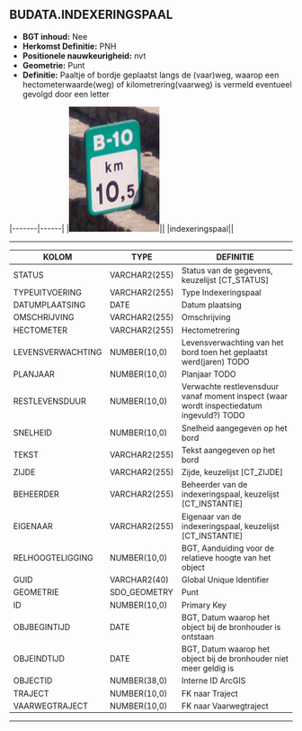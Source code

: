 ﻿## BUDATA.INDEXERINGSPAAL


* __BGT inhoud:__ Nee
* __Herkomst Definitie:__ PNH
* __Positionele nauwkeurigheid:__ nvt
* __Geometrie:__ Punt
* __Definitie:__ Paaltje of bordje geplaatst langs de (vaar)weg, waarop een hectometerwaarde(weg) of kilometrering(vaarweg) is vermeld eventueel gevolgd door een letter

|-------|------|
|![indexeringspaal](indexeringspaal.png)||
|indexeringspaal||

***

|KOLOM                           	|TYPE          	|DEFINITIE|
|------                          	|----          	|-----    |
|STATUS                          	|VARCHAR2(255) 	|Status van de gegevens, keuzelijst [CT_STATUS]|
|TYPEUITVOERING                  	|VARCHAR2(255) 	|Type Indexeringspaal|
|DATUMPLAATSING                  	|DATE          	|Datum plaatsing|
|OMSCHRIJVING                    	|VARCHAR2(255) 	|Omschrijving|
|HECTOMETER                      	|VARCHAR2(255)	|Hectometrering|
|LEVENSVERWACHTING               	|NUMBER(10,0)  	|Levensverwachting van het bord toen het geplaatst werd(jaren) TODO|
|PLANJAAR                        	|NUMBER(10,0)  	|Planjaar TODO|
|RESTLEVENSDUUR                  	|NUMBER(10,0)  	|Verwachte restlevensduur vanaf moment inspect (waar wordt inspectiedatum ingevuld?) TODO|
|SNELHEID                        	|NUMBER(10,0)  	|Snelheid aangegeven op het bord|
|TEKST                           	|VARCHAR2(255) 	|Tekst aangegeven op het bord|
|ZIJDE                           	|VARCHAR2(255) 	|Zijde, keuzelijst [CT_ZIJDE]|
|BEHEERDER                       	|VARCHAR2(255) 	|Beheerder van de indexeringspaal, keuzelijst [CT_INSTANTIE]|
|EIGENAAR                        	|VARCHAR2(255) 	|Eigenaar van de indexeringspaal, keuzelijst [CT_INSTANTIE]|
|RELHOOGTELIGGING                	|NUMBER(10,0)  	|BGT, Aanduiding voor de relatieve hoogte van het object|
|GUID                            	|VARCHAR2(40)  	|Global Unique Identifier|
|GEOMETRIE                       	|SDO_GEOMETRY  	|Punt|
|ID                              	|NUMBER(10,0)  	|Primary Key|
|OBJBEGINTIJD                    	|DATE          	|BGT, Datum waarop het object bij de bronhouder is ontstaan|
|OBJEINDTIJD                     	|DATE          	|BGT, Datum waarop het object bij de bronhouder niet meer geldig is|
|OBJECTID                        	|NUMBER(38,0)   |Interne ID ArcGIS|
|TRAJECT                         	|NUMBER(10,0)  	|FK naar Traject|
|VAARWEGTRAJECT                  	|NUMBER(10,0)  	|FK naar Vaarwegtraject|

***
